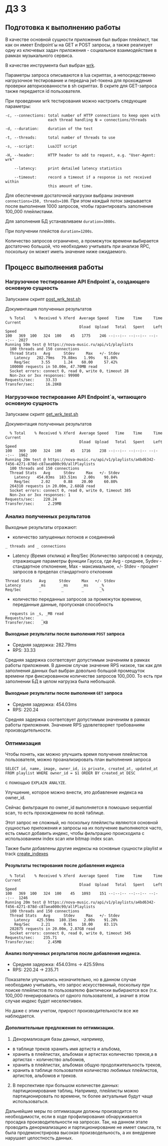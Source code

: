 # ДЗ 3

## Подготовка к выполнению работы
В качестве основной сущности приложения был выбран плейлист, так как он имеет Endpoint`ы на GET и POST запросы, а также реализует одну из ключевых задач приложения - социальное взаимодействие в рамках музыкального сервиса. 

В качестве инструмента был выбран [wrk](https://github.com/wg/wrk).

Параметры запроса описываются в lua скриптах, а непосредственно нагрузочное тестирование и передача jwt-токена для прохождения проверки авторизованности в sh скриптах. В скрите для GET-запроса также передается id пользователя.

При проведении wrk тестирования можно настроить следующие параметры:
```
-c, --connections: total number of HTTP connections to keep open with
                   each thread handling N = connections/threads

-d, --duration:    duration of the test

-t, --threads:     total number of threads to use

-s, --script:      LuaJIT script

-H, --header:      HTTP header to add to request, e.g. "User-Agent: wrk"

    --latency:     print detailed latency statistics

    --timeout:     record a timeout if a response is not received within
                   this amount of time.
```

Для обеспечения достаточной нагрузки выбраны значения ```connections=150, threads=100```.
При этом каждый поток закрывается после выполнения 1000 запросов, 
чтобы гарантировать заполнение 100_000 плейлистами.

Для заполнения БД устанавливаем ```duration=3000s```.

При получении плейстов ```duration=1200s```.

Количество запросов ограничено, а промежуток времени выбирается достаточно большой,
что необходимо учитывать при анализе RPC, поскольку он может иметь значение ниже ожидаемого.

## Процесс выполнения работы

### Нагрузочное тестирование API Endpoint`а, создающего основную сущность

Запускаем скрипт [post_wrk_test.sh](https://github.com/go-park-mail-ru/2024_2_NovaCode/blob/db_3/internal/db/postgres/perf_test/post_wrk_test.sh)

Документация полученных результатов
```
  % Total    % Received % Xferd  Average Speed   Time    Time     Time  Current
                                 Dload  Upload   Total   Spent    Left  Speed
100   369  100   324  100    45   1775    246 --:--:-- --:--:-- --:--:--  2027
Running 50m test @ https://nova-music.ru/api/v1/playlists
  100 threads and 150 connections
  Thread Stats   Avg      Stdev     Max   +/- Stdev
    Latency   282.79ms   79.88ms   1.99s    91.00%
    Req/Sec     3.55      1.24    60.00     57.42%
  100000 requests in 50.00m, 47.70MB read
  Socket errors: connect 0, read 0, write 0, timeout 28
  Non-2xx or 3xx responses: 99900
Requests/sec:     33.33
Transfer/sec:     16.28KB
```

### Нагрузочное тестирование API Endpoint`а, читающего основную сущность

Запускаем скрипт [get_wrk_test.sh](https://github.com/go-park-mail-ru/2024_2_NovaCode/blob/db_3/internal/db/postgres/perf_test/get_wrk_test.sh)

Документация полученных результатов
```
  % Total    % Received % Xferd  Average Speed   Time    Time     Time  Current
                                 Dload  Upload   Total   Spent    Left  Speed
100   369  100   324  100    45   1716    238 --:--:-- --:--:-- --:--:--  1962
Running 20m test @ https://nova-music.ru/api/v1/playlists/a4bd6342-f456-4271-878d-c87aea000c99/allPlaylists
  100 threads and 150 connections
  Thread Stats   Avg      Stdev     Max   +/- Stdev
    Latency   454.03ms  183.51ms   2.00s    90.84%
    Req/Sec     2.02      0.88    20.00     60.80%
  264310 requests in 20.00m, 2.68GB read
  Socket errors: connect 0, read 0, write 0, timeout 385
  Non-2xx or 3xx responses: 1
Requests/sec:    220.24
Transfer/sec:      2.29MB
```

### Анализ полученных результатов

Выходные результаты отражают:
- количество запущенных потоков и соединений
```
_ threads and _ connections
```

- Latency (Время отклика) и Req/Sec (Количество запросов) в секунду, отражающие параметры функции Гаусса,
где Avg - среднее, Sydev - стандартное отклонение, Max - максимальное, +/- Stdev -  процент запросов в пределах стандартного отклоения
```
Thread Stats   Avg      Stdev     Max   +/- Stdev
Latency        _ms       _ms      _ms     _%
Req/Sec        _         _        _       _%
```

- количество переданных запросов за промежуток времени, переданные данные, пропускная способность
```
_ requests in _s, _MB read
Requests/sec:   _
Transfer/sec:   _KB
```
#### Выходные результаты после выполения ```POST``` запроса 

- Средняя задержка: 282.79ms
- RPS: 33.33

Средняя задержка соответсвует допустимым значениям в рамках работы приложения.
В данном случае значение RPS низкое, 
так как для заполнения данных был выбран довольно большой промещуток времени
при фиксированном количестве запросов 100_000.
То есть при заполнении БД в целом нагрузка была небольшой.

#### Выходные результаты после выполения ```GET``` запроса 

- Средняя задержка: 454.03ms
- RPS: 220.24

Средняя задержка соответсвует допустимым значениям в рамках работы приложения.
Значение RPS удовлетворяет требованиям производительности.


### Оптимизация
Чтобы понять, как можно улучшить время получения плейлистов пользователя, можно проанализировать план выполнения запроса
```
SELECT id, name, image, owner_id, is_private, created_at, updated_at FROM playlist WHERE owner_id = $1 ORDER BY created_at DESC
```
с помощью ```EXPLAIN ANALYZE```.

Улучшение, которое можно внести, это добавление индекса на owner_id.

Сейчас фильтрация по owner_id выполняется в помошью sequential scan, то есть прохождением по всей таблице.

Этот запрос не сложный, но поскольку плейлисты являются основной сущностью приложения и запросы на их получение
выполняются часто, есть смысл добавить индекс, чтобы фильтрацию происходила с использованием index scan или bitmap index scan.

Также были добавлены другие индексы на основные сущности playlist и track [create_indexes](https://github.com/go-park-mail-ru/2024_2_NovaCode/blob/db_3/internal/db/postgres/migrations/20241218222415_create_indexes.sql)

#### Результаты тестирования после добавления индекса
```
  % Total    % Received % Xferd  Average Speed   Time    Time     Time  Current
                                 Dload  Upload   Total   Spent    Left  Speed
100   369  100   324  100    45   1093    151 --:--:-- --:--:-- --:--:--  1246
Running 20m test @ https://nova-music.ru/api/v1/playlists/a4bd6342-f456-4271-878d-c87aea000c99/allPlaylists
  100 threads and 150 connections
  Thread Stats   Avg      Stdev     Max   +/- Stdev
    Latency   425.59ms  180.15ms   2.00s    91.20%
    Req/Sec     2.21      0.91    10.00     83.11%
  282875 requests in 20.00m, 2.87GB read
  Socket errors: connect 0, read 0, write 0, timeout 345
Requests/sec:    235.71
Transfer/sec:      2.45MB
```

#### Анализ полученных результатов после добавления индекса.

- Средняя задержка: 454.03ms -> 425.59ms
- RPS: 220.24 -> 235.71

Показатели улучшились незначительно, но в данном случае необходимо учитывать, 
что запрос искусственный, поскольку при поиске плейлистов по пользователю фактически выбираются все
(т.к. 100_000 генерировались от одного пользователя), а значит в этом случае индекс будет неселективен.

Но даже с этим учетом, прирост производительности все же наблюдается.

#### Дополнительные предложения по оптимизации.
1. Денормализация базы данных,
например,
- в таблице треков хранить имя артиста и альбома,
- хранить в плейлистах, альбомах и артистах количество треков,а в артистах - количество альбомов,
- хранить в плейлистах, альбомах общую продолжительность треков,
- хранить в таблице пользователя количество любимых плейлистов, артистов, альбомов и треков.

2. В перспективе при большом количестве данных: партиционирование таблиц.
Например, плейлисты можно партиционировать по времени, тк более актуальные будут чаще использоваться.

Дальнейшие меры по оптимизации должны производится по необходимости, если в ходе профилирования обнаруживается просадка производительности на запросах.
Так, на данном этапе проводить денормализацию и партиционирование не имеет смысла, тк была продемонстрирова высокая производельность, а их внедрение нарушает целостность данных.
